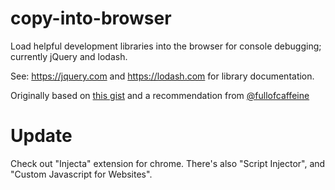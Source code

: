 # copy-into-browser

Load helpful development libraries into the browser for console debugging; currently jQuery and lodash.

See: https://jquery.com and https://lodash.com for library documentation.

Originally based on [this gist](https://gist.github.com/techieshark/45d6f183f80835757336) and a recommendation from [@fullofcaffeine](https://github.com/fullofcaffeine)

# Update

Check out "Injecta" extension for chrome. There's also "Script Injector", and "Custom Javascript for Websites".



